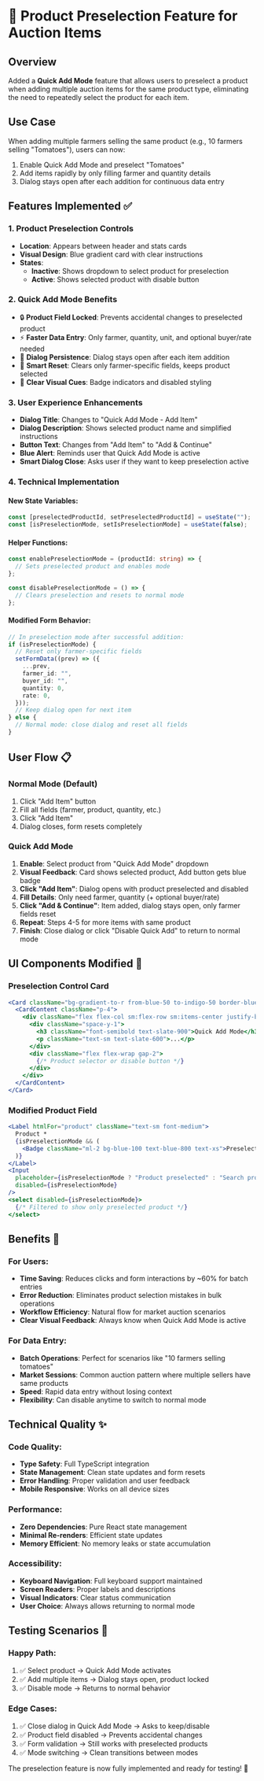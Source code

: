 # 🚀 Product Preselection Feature for Auction Items

## Overview

Added a **Quick Add Mode** feature that allows users to preselect a product when adding multiple auction items for the same product type, eliminating the need to repeatedly select the product for each item.

## Use Case

When adding multiple farmers selling the same product (e.g., 10 farmers selling "Tomatoes"), users can now:

1. Enable Quick Add Mode and preselect "Tomatoes"
2. Add items rapidly by only filling farmer and quantity details
3. Dialog stays open after each addition for continuous data entry

## Features Implemented ✅

### 1. **Product Preselection Controls**

- **Location**: Appears between header and stats cards
- **Visual Design**: Blue gradient card with clear instructions
- **States**:
  - **Inactive**: Shows dropdown to select product for preselection
  - **Active**: Shows selected product with disable button

### 2. **Quick Add Mode Benefits**

- 🔒 **Product Field Locked**: Prevents accidental changes to preselected product
- ⚡ **Faster Data Entry**: Only farmer, quantity, unit, and optional buyer/rate needed
- 🔄 **Dialog Persistence**: Dialog stays open after each item addition
- 🎯 **Smart Reset**: Clears only farmer-specific fields, keeps product selected
- 📝 **Clear Visual Cues**: Badge indicators and disabled styling

### 3. **User Experience Enhancements**

- **Dialog Title**: Changes to "Quick Add Mode - Add Item"
- **Dialog Description**: Shows selected product name and simplified instructions
- **Button Text**: Changes from "Add Item" to "Add & Continue"
- **Blue Alert**: Reminds user that Quick Add Mode is active
- **Smart Dialog Close**: Asks user if they want to keep preselection active

### 4. **Technical Implementation**

#### New State Variables:

```typescript
const [preselectedProductId, setPreselectedProductId] = useState("");
const [isPreselectionMode, setIsPreselectionMode] = useState(false);
```

#### Helper Functions:

```typescript
const enablePreselectionMode = (productId: string) => {
  // Sets preselected product and enables mode
};

const disablePreselectionMode = () => {
  // Clears preselection and resets to normal mode
};
```

#### Modified Form Behavior:

```typescript
// In preselection mode after successful addition:
if (isPreselectionMode) {
  // Reset only farmer-specific fields
  setFormData((prev) => ({
    ...prev,
    farmer_id: "",
    buyer_id: "",
    quantity: 0,
    rate: 0,
  }));
  // Keep dialog open for next item
} else {
  // Normal mode: close dialog and reset all fields
}
```

## User Flow 📋

### Normal Mode (Default)

1. Click "Add Item" button
2. Fill all fields (farmer, product, quantity, etc.)
3. Click "Add Item"
4. Dialog closes, form resets completely

### Quick Add Mode

1. **Enable**: Select product from "Quick Add Mode" dropdown
2. **Visual Feedback**: Card shows selected product, Add button gets blue badge
3. **Click "Add Item"**: Dialog opens with product preselected and disabled
4. **Fill Details**: Only need farmer, quantity (+ optional buyer/rate)
5. **Click "Add & Continue"**: Item added, dialog stays open, only farmer fields reset
6. **Repeat**: Steps 4-5 for more items with same product
7. **Finish**: Close dialog or click "Disable Quick Add" to return to normal mode

## UI Components Modified 🎨

### Preselection Control Card

```jsx
<Card className="bg-gradient-to-r from-blue-50 to-indigo-50 border-blue-200">
  <CardContent className="p-4">
    <div className="flex flex-col sm:flex-row sm:items-center justify-between gap-4">
      <div className="space-y-1">
        <h3 className="font-semibold text-slate-900">Quick Add Mode</h3>
        <p className="text-sm text-slate-600">...</p>
      </div>
      <div className="flex flex-wrap gap-2">
        {/* Product selector or disable button */}
      </div>
    </div>
  </CardContent>
</Card>
```

### Modified Product Field

```jsx
<Label htmlFor="product" className="text-sm font-medium">
  Product *
  {isPreselectionMode && (
    <Badge className="ml-2 bg-blue-100 text-blue-800 text-xs">Preselected</Badge>
  )}
</Label>
<Input
  placeholder={isPreselectionMode ? "Product preselected" : "Search products..."}
  disabled={isPreselectionMode}
/>
<select disabled={isPreselectionMode}>
  {/* Filtered to show only preselected product */}
</select>
```

## Benefits 🎯

### For Users:

- **Time Saving**: Reduces clicks and form interactions by ~60% for batch entries
- **Error Reduction**: Eliminates product selection mistakes in bulk operations
- **Workflow Efficiency**: Natural flow for market auction scenarios
- **Clear Visual Feedback**: Always know when Quick Add Mode is active

### For Data Entry:

- **Batch Operations**: Perfect for scenarios like "10 farmers selling tomatoes"
- **Market Sessions**: Common auction pattern where multiple sellers have same products
- **Speed**: Rapid data entry without losing context
- **Flexibility**: Can disable anytime to switch to normal mode

## Technical Quality ✨

### Code Quality:

- **Type Safety**: Full TypeScript integration
- **State Management**: Clean state updates and form resets
- **Error Handling**: Proper validation and user feedback
- **Mobile Responsive**: Works on all device sizes

### Performance:

- **Zero Dependencies**: Pure React state management
- **Minimal Re-renders**: Efficient state updates
- **Memory Efficient**: No memory leaks or state accumulation

### Accessibility:

- **Keyboard Navigation**: Full keyboard support maintained
- **Screen Readers**: Proper labels and descriptions
- **Visual Indicators**: Clear status communication
- **User Choice**: Always allows returning to normal mode

## Testing Scenarios 🧪

### Happy Path:

1. ✅ Select product → Quick Add Mode activates
2. ✅ Add multiple items → Dialog stays open, product locked
3. ✅ Disable mode → Returns to normal behavior

### Edge Cases:

1. ✅ Close dialog in Quick Add Mode → Asks to keep/disable
2. ✅ Product field disabled → Prevents accidental changes
3. ✅ Form validation → Still works with preselected products
4. ✅ Mode switching → Clean transitions between modes

The preselection feature is now fully implemented and ready for testing! 🎉

